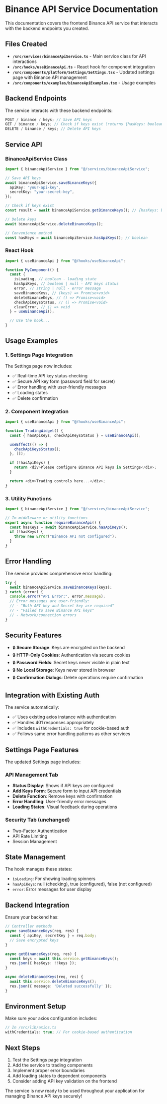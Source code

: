 # Binance API Service Documentation

This documentation covers the frontend Binance API service that interacts with the backend endpoints you created.

## Files Created

- **`/src/services/binanceApiService.ts`** - Main service class for API interactions
- **`/src/hooks/useBinanceApi.ts`** - React hook for component integration
- **`/src/components/platform/Settings/Settings.tsx`** - Updated settings page with Binance API management
- **`/src/components/examples/binanceApiExamples.tsx`** - Usage examples

## Backend Endpoints

The service interacts with these backend endpoints:

```typescript
POST / binance / keys; // Save API keys
GET / binance / keys; // Check if keys exist (returns {hasKeys: boolean})
DELETE / binance / keys; // Delete API keys
```

## Service API

### BinanceApiService Class

```typescript
import { binanceApiService } from "@/services/binanceApiService";

// Save API keys
await binanceApiService.saveBinanceKeys({
  apiKey: "your-api-key",
  secretKey: "your-secret-key",
});

// Check if keys exist
const result = await binanceApiService.getBinanceKeys(); // {hasKeys: boolean}

// Delete keys
await binanceApiService.deleteBinanceKeys();

// Convenience method
const hasKeys = await binanceApiService.hasApiKeys(); // boolean
```

### React Hook

```typescript
import { useBinanceApi } from "@/hooks/useBinanceApi";

function MyComponent() {
  const {
    isLoading, // boolean - loading state
    hasApiKeys, // boolean | null - API keys status
    error, // string | null - error message
    saveBinanceKeys, // (keys) => Promise<void>
    deleteBinanceKeys, // () => Promise<void>
    checkApiKeysStatus, // () => Promise<void>
    clearError, // () => void
  } = useBinanceApi();

  // Use the hook...
}
```

## Usage Examples

### 1. Settings Page Integration

The Settings page now includes:

- ✅ Real-time API key status checking
- ✅ Secure API key form (password field for secret)
- ✅ Error handling with user-friendly messages
- ✅ Loading states
- ✅ Delete confirmation

### 2. Component Integration

```typescript
import { useBinanceApi } from "@/hooks/useBinanceApi";

function TradingWidget() {
  const { hasApiKeys, checkApiKeysStatus } = useBinanceApi();

  useEffect(() => {
    checkApiKeysStatus();
  }, []);

  if (!hasApiKeys) {
    return <div>Please configure Binance API keys in Settings</div>;
  }

  return <div>Trading controls here...</div>;
}
```

### 3. Utility Functions

```typescript
import { binanceApiService } from "@/services/binanceApiService";

// In middleware or utility functions
export async function requireBinanceApi() {
  const hasKeys = await binanceApiService.hasApiKeys();
  if (!hasKeys) {
    throw new Error("Binance API not configured");
  }
}
```

## Error Handling

The service provides comprehensive error handling:

```typescript
try {
  await binanceApiService.saveBinanceKeys(keys);
} catch (error) {
  console.error("API Error:", error.message);
  // Error messages are user-friendly:
  // - "Both API key and Secret key are required"
  // - "Failed to save Binance API keys"
  // - Network/connection errors
}
```

## Security Features

- 🔒 **Secure Storage**: Keys are encrypted on the backend
- 🔒 **HTTP-Only Cookies**: Authentication via secure cookies
- 🔒 **Password Fields**: Secret keys never visible in plain text
- 🔒 **No Local Storage**: Keys never stored in browser
- 🔒 **Confirmation Dialogs**: Delete operations require confirmation

## Integration with Existing Auth

The service automatically:

- ✅ Uses existing axios instance with authentication
- ✅ Handles 401 responses appropriately
- ✅ Includes `withCredentials: true` for cookie-based auth
- ✅ Follows same error handling patterns as other services

## Settings Page Features

The updated Settings page includes:

### API Management Tab

- **Status Display**: Shows if API keys are configured
- **Add Keys Form**: Secure form to input API credentials
- **Delete Function**: Remove keys with confirmation
- **Error Handling**: User-friendly error messages
- **Loading States**: Visual feedback during operations

### Security Tab (unchanged)

- Two-Factor Authentication
- API Rate Limiting
- Session Management

## State Management

The hook manages these states:

- `isLoading`: For showing loading spinners
- `hasApiKeys`: null (checking), true (configured), false (not configured)
- `error`: Error messages for user display

## Backend Integration

Ensure your backend has:

```typescript
// Controller methods
async saveBinanceKeys(req, res) {
  const { apiKey, secretKey } = req.body;
  // Save encrypted keys
}

async getBinanceKeys(req, res) {
  const keys = await this.service.getBinanceKeys();
  res.json({ hasKeys: !!keys });
}

async deleteBinanceKeys(req, res) {
  await this.service.deleteBinanceKeys();
  res.json({ message: 'Deleted successfully' });
}
```

## Environment Setup

Make sure your axios configuration includes:

```typescript
// In /src/lib/axios.ts
withCredentials: true; // For cookie-based authentication
```

## Next Steps

1. Test the Settings page integration
2. Add the service to trading components
3. Implement proper error boundaries
4. Add loading states to dependent components
5. Consider adding API key validation on the frontend

The service is now ready to be used throughout your application for managing Binance API keys securely!
